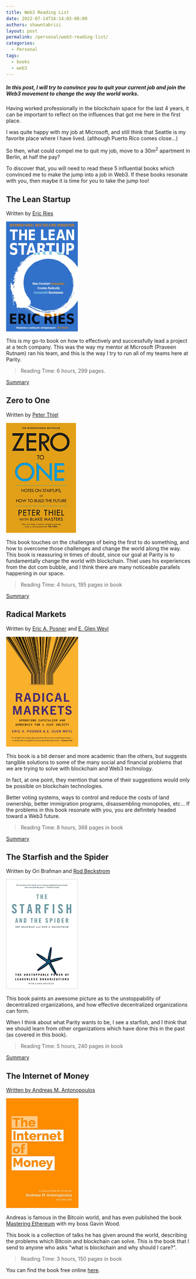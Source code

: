```yaml
---
title: Web3 Reading List
date: 2022-07-14T16:14:03-08:00
authors: shawntabrizi
layout: post
permalink: /personal/web3-reading-list/
categories:
  - Personal
tags:
  - books
  - web3
---
```


##### In this post, I will try to convince you to quit your current job and join the Web3 movement to change the way the world works.

Having worked professionally in the blockchain space for the last 4 years, it can be important to reflect on the influences that got me here in the first place.

I was quite happy with my job at Microsoft, and still think that Seattle is my favorite place where I have lived. (although Puerto Rico comes close...)

So then, what could compel me to quit my job, move to a 30m<sup>2</sup> apartment in Berlin, at half the pay?

To discover that, you will need to read these 5 influential books which convinced me to make the jump into a job in Web3. If these books resonate with you, then maybe it is time for you to take the jump too!

## The Lean Startup

Written by [Eric Ries](https://en.wikipedia.org/wiki/Eric_Ries)

<img src="/assets/images/the-lean-startup.jpg" style="max-height: 300px;" />

This is my go-to book on how to effectively and successfully lead a project at a tech company. This was the way my mentor at Microsoft (Praveen Rutnam) ran his team, and this is the way I try to run all of my teams here at Parity.

> Reading Time: 6 hours, 299 pages.

[Summary](https://contentfiesta.com/book-notes/the-lean-startup-summary/)

## Zero to One

Written by [Peter Thiel](https://en.wikipedia.org/wiki/Peter_Thiel)

<img src="/assets/images/zero-to-one.jpg" style="max-height: 300px;" />

This book touches on the challenges of being the first to do something, and how to overcome those challenges and change the world along the way. This book is reassuring in times of doubt, since our goal at Parity is to fundamentally change the world with blockchain. Thiel uses his experiences from the dot com bubble, and I think there are many noticeable parallels happening in our space.

> Reading Time: 4 hours, 195 pages in book

[Summary](https://howdo.com/book-summaries/zero-to-one-summary-and-review/)

## Radical Markets

Written by [Eric A. Posner](https://en.wikipedia.org/wiki/Eric_Posner) and [E. Glen Weyl](https://en.wikipedia.org/wiki/Glen_Weyl)

<img src="/assets/images/radical-markets.jpg" style="max-height: 300px;" />

This book is a bit denser and more academic than the others, but suggests tangible solutions to some of the many social and financial problems that we are trying to solve with blockchain and Web3 technology.

In fact, at one point, they mention that some of their suggestions would only be possible on blockchain technologies.

Better voting systems, ways to control and reduce the costs of land ownership, better immigration programs, disassembling monopolies, etc... If the problems in this book resonate with you, you are definitely headed toward a Web3 future.

> Reading Time: 8 hours, 368 pages in book

[Summary](https://vitalik.ca/general/2018/04/20/radical_markets.html)

## The Starfish and the Spider

Written by Ori Brafman and [Rod Beckstrom](https://en.wikipedia.org/wiki/Rod_Beckstrom)

<img src="/assets/images/the-starfish-and-the-spider.jpg" style="max-height: 300px;" />

This book paints an awesome picture as to the unstoppability of decentralized organizations, and how effective decentralized organizations can form.

When I think about what Parity wants to be, I see a starfish, and I think that we should learn from other organizations which have done this in the past (as covered in this book).

> Reading Time: 5 hours, 240 pages in book

[Summary](https://wikileaks.org/gifiles/attach/23/23016_Starfish%20and%20the%20Spider.pdf)

## The Internet of Money

[Written by Andreas M. Antonopoulos](https://en.wikipedia.org/wiki/Andreas_Antonopoulos)

<img src="/assets/images/the-internet-of-money.jpg" style="max-height: 300px;" />

Andreas is famous in the Bitcoin world, and has even published the book [Mastering Ethereum](https://github.com/ethereumbook/ethereumbook) with my boss Gavin Wood.

This book is a collection of talks he has given around the world, describing the problems which Bitcoin and blockchain can solve. This is the book that I send to anyone who asks "what is blockchain and why should I care?".

> Reading Time: 3 hours, 150 pages in book

You can find the book free online [here](https://github.com/erangadbw/IoMv1).
